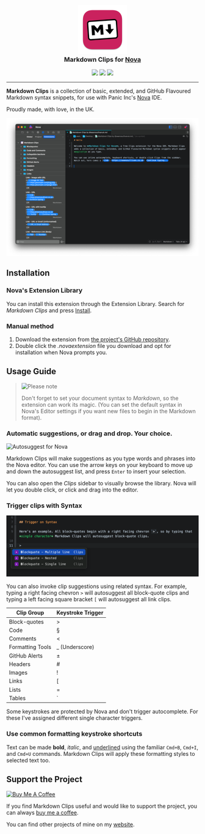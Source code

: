 <h3 align="center">
  <img src="https://raw.githubusercontent.com/seanosullivanuk/nova-markdownclips/main/icon-256%402x.png" width="128" alt="Markdown Clips logo"/><br/>
  Markdown Clips for <a href="https://panic.com/nova">Nova</a>
</h3>

<p align="center">
	<a href="https://seanosullivan.co.uk/projects/nova-markdownclips"><img src="https://img.shields.io/badge/Version-1.6-674396?style=for-the-badge&labelColor=2e3144"></a>
	<a href="https://www.buymeacoffee.com/seanosullivanuk"><img src="https://img.shields.io/badge/Buy_Me_A_Coffee-support-efef51?style=for-the-badge&labelColor=2e3144"></a>
	<img src="https://img.shields.io/badge/Installs-4%2C200%2B-6ebf56?style=for-the-badge&labelColor=2e3144">
</p>

---

**Markdown Clips** is a collection of basic, extended, and GitHub Flavoured Markdown syntax snippets, for use with Panic Inc's [Nova](https://nova.app) IDE.

Proudly made, with love, in the UK.

![Markdown Clips for Nova](https://raw.githubusercontent.com/seanosullivanuk/nova-markdownclips/main/screenshot-clipssidebar.png "Screenshot of Nova and Markdown Clips")

## Installation

### Nova's Extension Library
You can install this extension through the Extension Library. Search for *Markdown Clips* and press [Install](nova://extension/?id=uk.co.seanosullivan.markdownclips&name=Markdown%20Clips).

### Manual method
1. Download the extension from [the project's GitHub repository](https://github.com/seanosullivanuk/nova-markdownclips).
2. Double click the *.novaextension* file you download and opt for installation when Nova prompts you.

## Usage Guide
> ![Please note](https://img.shields.io/badge/Before_You_Get_Started-0e5ed6?style=for-the-badge&labelColor=2e3144
)
>
>Don't forget to set your document syntax to *Markdown*, so the extension can work its magic. (You can set the default syntax in Nova's Editor settings if you want new files to begin in the Markdown format).

### Automatic suggestions, or drag and drop. Your choice.

![Autosuggest for Nova](https://raw.githubusercontent.com/seanosullivanuk/nova-markdownclips/main/gif-autosuggestdragdrop.gif "Autocomplete example for Markdown Clips in Nova")

Markdown Clips will make suggestions as you type words and phrases into the Nova editor. You can use the arrow keys on your keyboard to move up and down the autosuggest list, and press `Enter` to insert your selection.

You can also open the *Clips* sidebar to visually browse the library. Nova will let you double click, or click and drag into the editor.

### Trigger clips with Syntax
![Markdown Clips Trigger on Syntax](https://raw.githubusercontent.com/seanosullivanuk/nova-markdownclips/main/screenshot-triggeronsyntax.png "Autosuggest example with Trigger on Syntax in Markdown Clips")

You can also invoke clip suggestions using related syntax. For example, typing a right facing chevron `>` will autosuggest all block-quote clips and typing a left facing square bracket `[` will autosuggest all link clips.

| Clip Group        | Keystroke Trigger |
|-------------------|-------------------|
| Block-quotes      | >                 |
| Code              | §                 |
| Comments          | <                 |
| Formatting Tools  | _ (Underscore)    |
| GitHub Alerts     | ±                 |
| Headers           | #                 |
| Images            | !                 |
| Links             | [                 |
| Lists             | =                 |
| Tables            | `|` (Pipe)        |

Some keystrokes are protected by Nova and don't trigger autocomplete. For these I've assigned different single character triggers.

### Use common formatting keystroke shortcuts
Text can be made **bold**, *italic*, and <ins>underlined</ins> using the familiar `Cmd+B`, `Cmd+I`, and `Cmd+U` commands. Markdown Clips will apply these formatting styles to selected text too.

## Support the Project
[![Buy Me A Coffee](https://img.shields.io/badge/Buy_Me_A_Coffee-support-efef51?style=for-the-badge&labelColor=2e3144)](https://www.buymeacoffee.com/seanosullivanuk)


If you find Markdown Clips useful and would like to support the project, you can always [buy me a coffee](https://www.buymeacoffee.com/seanosullivanuk). 

You can find other projects of mine on my [website](https://seanosullivan.co.uk).